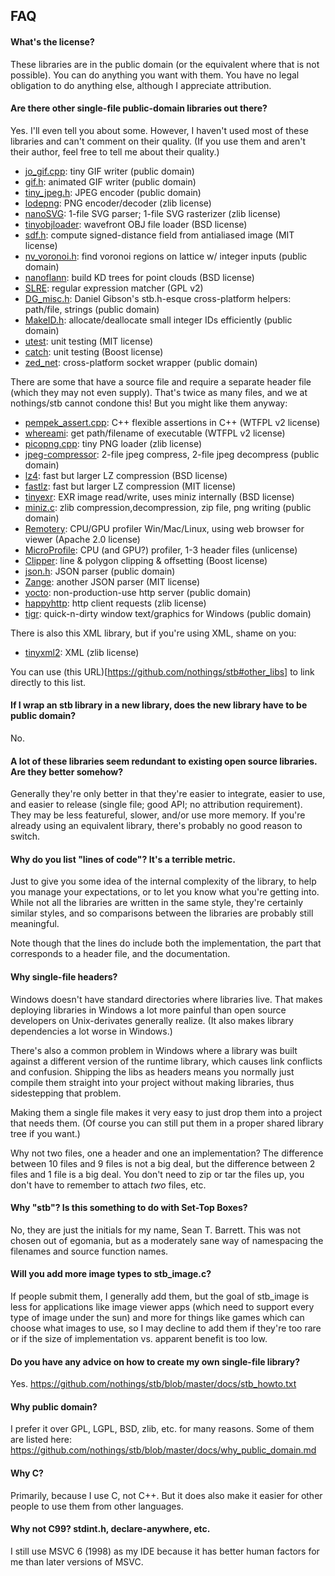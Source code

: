 
FAQ
---

#### What's the license?

These libraries are in the public domain (or the equivalent where that is not
possible). You can do anything you want with them. You have no legal obligation
to do anything else, although I appreciate attribution.

#### Are there other single-file public-domain libraries out there? <a name="other_libs"></a>

Yes. I'll even tell you about some. However, I haven't used most of these libraries
and can't comment on their quality. (If you use them and aren't their author, feel
free to tell me about their quality.)

- [jo_gif.cpp](http://www.jonolick.com/home/gif-writer): tiny GIF writer (public domain)
- [gif.h](https://github.com/ginsweater/gif-h): animated GIF writer (public domain)
- [tiny_jpeg.h](https://github.com/serge-rgb/TinyJPEG/blob/master/tiny_jpeg.h): JPEG encoder (public domain)
- [lodepng](http://lodev.org/lodepng/): PNG encoder/decoder (zlib license)
- [nanoSVG](https://github.com/memononen/nanosvg): 1-file SVG parser; 1-file SVG rasterizer (zlib license)
- [tinyobjloader](https://github.com/syoyo/tinyobjloader): wavefront OBJ file loader (BSD license)
- [sdf.h](https://github.com/memononen/SDF): compute signed-distance field from antialiased image (MIT license)
- [nv_voronoi.h](http://www.icculus.org/~mordred/nvlib/): find voronoi regions on lattice w/ integer inputs (public domain)
- [nanoflann](https://github.com/jlblancoc/nanoflann): build KD trees for point clouds (BSD license)
- [SLRE](https://github.com/cesanta/slre): regular expression matcher (GPL v2)
- [DG_misc.h](https://github.com/DanielGibson/Snippets/): Daniel Gibson's stb.h-esque cross-platform helpers: path/file, strings (public domain)
- [MakeID.h](http://www.humus.name/3D/MakeID.h): allocate/deallocate small integer IDs efficiently (public domain)
- [utest](https://github.com/evolutional/utest): unit testing (MIT license)
- [catch](https://github.com/philsquared/Catch): unit testing (Boost license)
- [zed_net](https://github.com/ZedZull/zed_net): cross-platform socket wrapper (public domain)

There are some that have a source file and require a separate header file (which they may
not even supply). That's twice as many files, and we at nothings/stb cannot condone
this! But you might like them anyway:

- [pempek_assert.cpp](https://github.com/gpakosz/Assert/tree/master/src): C++ flexible assertions in C++ (WTFPL v2 license)
- [whereami](https://github.com/gpakosz/whereami): get path/filename of executable (WTFPL v2 license)
- [picopng.cpp](http://lodev.org/lodepng/picopng.cpp): tiny PNG loader (zlib license)
- [jpeg-compressor](https://github.com/richgel999/jpeg-compressor): 2-file jpeg compress, 2-file jpeg decompress (public domain)
- [lz4](https://github.com/Cyan4973/lz4): fast but larger LZ compression (BSD license)
- [fastlz](https://code.google.com/p/fastlz/source/browse/#svn%2Ftrunk): fast but larger LZ compression (MIT license)
- [tinyexr](https://github.com/syoyo/tinyexr): EXR image read/write, uses miniz internally (BSD license)
- [miniz.c](https://github.com/richgel999/miniz): zlib compression,decompression, zip file, png writing (public domain)
- [Remotery](https://github.com/Celtoys/Remotery): CPU/GPU profiler Win/Mac/Linux, using web browser for viewer (Apache 2.0 license)
- [MicroProfile](https://bitbucket.org/jonasmeyer/microprofile): CPU (and GPU?) profiler, 1-3 header files (unlicense)
- [Clipper](http://www.angusj.com/delphi/clipper.php): line & polygon clipping & offsetting (Boost license)
- [json.h](https://github.com/sheredom/json.h): JSON parser (public domain)
- [Zange](https://github.com/vurtun/zange/blob/master/json.c): another JSON parser (MIT license)
- [yocto](https://github.com/tom-seddon/yhs): non-production-use http server (public domain)
- [happyhttp](http://scumways.com/happyhttp/happyhttp.html): http client requests (zlib license)
- [tigr](https://bitbucket.org/rmitton/tigr/src): quick-n-dirty window text/graphics for Windows (public domain)

There is also this XML library, but if you're using XML, shame on you:

- [tinyxml2](https://github.com/leethomason/tinyxml2): XML (zlib license)

You can use (this URL)[https://github.com/nothings/stb#other_libs] to link directly to this list.


#### If I wrap an stb library in a new library, does the new library have to be public domain?

No.

#### A lot of these libraries seem redundant to existing open source libraries. Are they better somehow?

Generally they're only better in that they're easier to integrate,
easier to use, and easier to release (single file; good API; no
attribution requirement). They may be less featureful, slower,
and/or use more memory. If you're already using an equivalent
library, there's probably no good reason to switch.

#### Why do you list "lines of code"? It's a terrible metric.

Just to give you some idea of the internal complexity of the library,
to help you manage your expectations, or to let you know what you're
getting into. While not all the libraries are written in the same
style, they're certainly similar styles, and so comparisons between
the libraries are probably still meaningful.

Note though that the lines do include both the implementation, the
part that corresponds to a header file, and the documentation.

#### Why single-file headers?

Windows doesn't have standard directories where libraries
live. That makes deploying libraries in Windows a lot more
painful than open source developers on Unix-derivates generally
realize. (It also makes library dependencies a lot worse in Windows.)

There's also a common problem in Windows where a library was built
against a different version of the runtime library, which causes
link conflicts and confusion. Shipping the libs as headers means
you normally just compile them straight into your project without
making libraries, thus sidestepping that problem.

Making them a single file makes it very easy to just
drop them into a project that needs them. (Of course you can
still put them in a proper shared library tree if you want.)

Why not two files, one a header and one an implementation?
The difference between 10 files and 9 files is not a big deal,
but the difference between 2 files and 1 file is a big deal.
You don't need to zip or tar the files up, you don't have to
remember to attach *two* files, etc.

#### Why "stb"? Is this something to do with Set-Top Boxes?

No, they are just the initials for my name, Sean T. Barrett.
This was not chosen out of egomania, but as a moderately sane
way of namespacing the filenames and source function names.

#### Will you add more image types to stb_image.c?

If people submit them, I generally add them, but the goal of stb_image
is less for applications like image viewer apps (which need to support
every type of image under the sun) and more for things like games which
can choose what images to use, so I may decline to add them if they're
too rare or if the size of implementation vs. apparent benefit is too low.

#### Do you have any advice on how to create my own single-file library?

Yes. https://github.com/nothings/stb/blob/master/docs/stb_howto.txt

#### Why public domain?

I prefer it over GPL, LGPL, BSD, zlib, etc. for many reasons.
Some of them are listed here:
https://github.com/nothings/stb/blob/master/docs/why_public_domain.md

#### Why C?

Primarily, because I use C, not C++. But it does also make it easier
for other people to use them from other languages.

#### Why not C99? stdint.h, declare-anywhere, etc.

I still use MSVC 6 (1998) as my IDE because it has better human factors
for me than later versions of MSVC.



